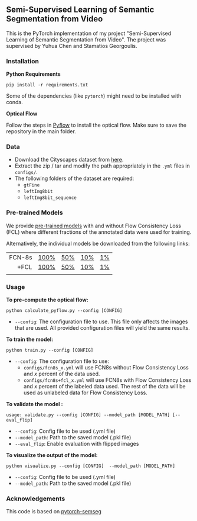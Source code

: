 ## Semi-Supervised Learning of Semantic Segmentation from Video

This is the PyTorch implementation of my project "Semi-Supervised Learning of Semantic Segmentation from Video".
The project was supervised by Yuhua Chen and Stamatios Georgoulis.


### Installation


**Python Requirements**
```shell
pip install -r requirements.txt
```
Some of the dependencies (like `pytorch`) might need to be installed with conda.

**Optical Flow**

Follow the steps in [Pyflow](https://github.com/pathak22/pyflow) to install the optical flow.
Make sure to save the repository in the main folder.

### Data

* Download the Cityscapes dataset from [here](https://www.cityscapes-dataset.com/).
* Extract the zip / tar and modify the path appropriately in the `.yml` files in `configs/`.
* The following folders of the dataset are required:
    - `gtFine`
    - `leftImg8bit`
    - `leftImg8bit_sequence`

### Pre-trained Models
We provide [pre-trained models](https://data.vision.ee.ethz.ch/yuhchen/share/project/semi-sup-sseg-video/checkpoints.tar.gz)
with and without Flow Consistency Loss (FCL) where different fractions of the annotated data were used for training.

Alternatively, the individual models be downloaded from the following links:

| | | | | |
|---:|:---:|:---:|:---:|:---:
| FCN-8s|[100%](https://data.vision.ee.ethz.ch/yuhchen/share/project/semi-sup-sseg-video/checkpoints/fcn8s_100.pkl)| [50%](https://data.vision.ee.ethz.ch/yuhchen/share/project/semi-sup-sseg-video/checkpoints/fcn8s_50.pkl)|    [10%](https://data.vision.ee.ethz.ch/yuhchen/share/project/semi-sup-sseg-video/checkpoints/fcn8s_10.pkl) |    [1%](https://data.vision.ee.ethz.ch/yuhchen/share/project/semi-sup-sseg-video/checkpoints/fcn8s_1.pkl)|
| +FCL|[100%](https://data.vision.ee.ethz.ch/yuhchen/share/project/semi-sup-sseg-video/checkpoints/fcn8s+fcl_100.pkl)| [50%](https://data.vision.ee.ethz.ch/yuhchen/share/project/semi-sup-sseg-video/checkpoints/fcn8s+fcl_50.pkl)| [10%](https://data.vision.ee.ethz.ch/yuhchen/share/project/semi-sup-sseg-video/checkpoints/fcn8s+fcl_10.pkl)| [1%](https://data.vision.ee.ethz.ch/yuhchen/share/project/semi-sup-sseg-video/checkpoints/fcn8s+fcl_1.pkl)
| | | | | |

### Usage

**To pre-compute the optical flow:**

```shell
python calculate_pyflow.py --config [CONFIG] 
```
 * `--config`: The configuration file to use. 
This file only affects the images that are used. 
All provided configuration files will yield the same results.


**To train the model:**

```shell
python train.py --config [CONFIG] 
```
 * `--config`: The configuration file to use:
    - `configs/fcn8s_x.yml` will use FCN8s without Flow Consistency Loss and *x* percent of the data used.
    - `configs/fcn8s+fcl_x.yml` will use FCN8s with Flow Consistency Loss and *x* percent of the labeled data used.
 The rest of the data will be used as unlabeled data for Flow Consistency Loss.


**To validate the model :**
```shell
usage: validate.py --config [CONFIG] --model_path [MODEL_PATH] [--eval_flip]
```
 * `--config`: Config file to be used (.yml file)
 * `--model_path`: Path to the saved model (.pkl file)
 * `--eval_flip`: Enable evaluation with flipped images



**To visualize the output of the model:**

```shell
python visualize.py --config [CONFIG]  --model_path [MODEL_PATH]
```
 * `--config`: Config file to be used (.yml file)
 * `--model_path`: Path to the saved model (.pkl file)


### Acknowledgements
This code is based on [pytorch-semseg](https://github.com/meetshah1995/pytorch-semseg)
